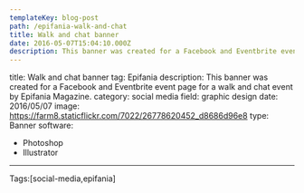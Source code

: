 ```yaml
---
templateKey: blog-post
path: /epifania-walk-and-chat
title: Walk and chat banner
date: 2016-05-07T15:04:10.000Z
description: This banner was created for a Facebook and Eventbrite event page for a walk and chat event by Epifania Magazine.
---
```


title: Walk and chat banner
tag: Epifania
description: This banner was created for a Facebook and Eventbrite event page for a walk and chat event by Epifania Magazine.
category: social media
field: graphic design
date: 2016/05/07
image: https://farm8.staticflickr.com/7022/26778620452_d8686d96e8
type: Banner
software:
- Photoshop
- Illustrator
---

Tags:[social-media,epifania]